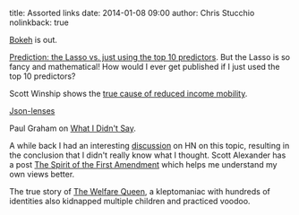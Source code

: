 title: Assorted links
date: 2014-01-08 09:00
author: Chris Stucchio
nolinkback: true





[Bokeh](http://bokeh.pydata.org/) is out.

[Prediction: the Lasso vs. just using the top 10 predictors](http://simplystatistics.org/2014/01/04/repost-prediction-the-lasso-vs-just-using-the-top-10-predictors/). But the Lasso is so fancy and mathematical! How would I ever get published if I just used the top 10 predictors?

Scott Winship shows the [true cause of reduced income mobility](http://www.economics21.org/commentary/great-gastby-curve-revisited-part-1).

[Json-lenses](https://github.com/jrudolph/json-lenses/)

Paul Graham on [What I Didn't Say](http://paulgraham.com/wids.html).

A while back I had an interesting [discussion](https://news.ycombinator.com/item?id=6819265) on HN on this topic, resulting in the conclusion that I didn't really know what I thought. Scott Alexander has a post [The Spirit of the First Amendment](http://slatestarcodex.com/2013/12/29/the-spirit-of-the-first-amendment/) which helps me understand my own views better.

 The true story of [The Welfare Queen](http://www.slate.com/articles/news_and_politics/history/2013/12/linda_taylor_welfare_queen_ronald_reagan_made_her_a_notorious_american_villain.html), a kleptomaniac with hundreds of identities also kidnapped multiple children and practiced voodoo.


